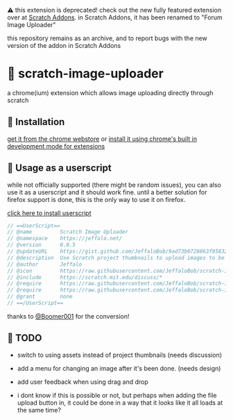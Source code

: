 ⚠ this extension is deprecated! check out the new fully featured extension over at [Scratch Addons](https://scratchaddons.com/). in Scratch Addons, it has been renamed to "Forum Image Uploader" 

this repository remains as an archive, and to report bugs with the new version of the addon in Scratch Addons 

# 📁 scratch-image-uploader
a chrome(ium) extension which allows image uploading directly through scratch 
## 💾 Installation
[get it from the chrome webstore](https://chrome.google.com/webstore/detail/scratch-image-uploader/ofjfkbdgogigeclofnlgpbimaaohkjoo) or [install it using chrome's built in development mode for extensions](https://developer.chrome.com/extensions/getstarted)

## 📜 Usage as a userscript
while not officially supported (there might be random issues), you can also use it as a userscript and it should work fine. until a better solution for firefox support is done, this is the only way to use it on firefox.

[click here to install userscript](https://gist.github.com/JeffaloBob/9ad73b0728863f85832bb6703b6b7875/raw/scratch-image-uploader.user.js)

```js
// ==UserScript==
// @name         Scratch Image Uploader
// @namespace    https://jeffalo.net/
// @version      0.0.5
// @updateURL    https://gist.github.com/JeffaloBob/9ad73b0728863f85832bb6703b6b7875/raw/scratch-image-uploader.user.js
// @description  Use Scratch project thumbnails to upload images to be used on the forums.
// @author       Jeffalo
// @icon         https://raw.githubusercontent.com/JeffaloBob/scratch-image-uploader/master/images/logo_1000.png
// @include      https://scratch.mit.edu/discuss/*
// @require      https://raw.githubusercontent.com/JeffaloBob/scratch-image-uploader/master/text-field-edit.js
// @require      https://raw.githubusercontent.com/JeffaloBob/scratch-image-uploader/master/content.js
// @grant        none
// ==/UserScript==
```
thanks to [@Boomer001](https://scratch.mit.edu/users/Boomer001/) for the conversion!

## 📝 TODO
- switch to using assets instead of project thumbnails (needs discussion)

- add a menu for changing an image after it's been done. (needs design)

- add user feedback when using drag and drop

- i dont know if this is possible or not, but perhaps when adding the file upload button in, it could be done in a way that it looks like it all loads at the same time?
